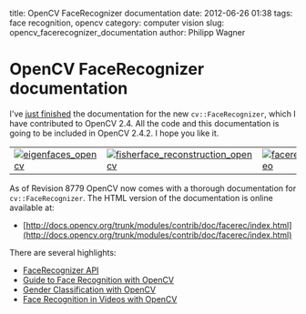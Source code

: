 title: OpenCV FaceRecognizer documentation
date: 2012-06-26 01:38
tags: face recognition, opencv
category: computer vision
slug: opencv_facerecognizer_documentation
author: Philipp Wagner

# OpenCV FaceRecognizer documentation #

I've [just finished](http://code.opencv.org/projects/opencv/repository/revisions/8779) the documentation for the new ``cv::FaceRecognizer``, which I have contributed to OpenCV 2.4. All the code and this documentation is going to be included in OpenCV 2.4.2. I hope you like it.

<table>
  <tr>
    <td><a href="/static/images/blog/opencv_facerecognizer_documentation/eigenfaces_opencv.png"><img src="/static/images/blog/opencv_facerecognizer_documentation/thumbs/eigenfaces_opencv.jpg" alt="eigenfaces_opencv" /></a></td>
    <td><a href="/static/images/blog/opencv_facerecognizer_documentation/fisherface_reconstruction_opencv.png"><img src="/static/images/blog/opencv_facerecognizer_documentation/thumbs/fisherface_reconstruction_opencv.jpg" alt="fisherface_reconstruction_opencv" /></a></td>
    <td><a href="/static/images/blog/opencv_facerecognizer_documentation/facerec_video.png"><img src="/static/images/blog/opencv_facerecognizer_documentation/thumbs/facerec_video.jpg" alt="facerec_video" /></a></td>
  </tr>
</table>

As of Revision 8779 OpenCV now comes with a thorough documentation for ``cv::FaceRecognizer``. The HTML version of the documentation is online available at:

* [http://docs.opencv.org/trunk/modules/contrib/doc/facerec/index.html](http://docs.opencv.org/trunk/modules/contrib/doc/facerec/index.html)

There are several highlights:
 
* [FaceRecognizer API](http://docs.opencv.org/trunk/modules/contrib/doc/facerec/facerec_api.html)
* [Guide to Face Recognition with OpenCV](http://docs.opencv.org/trunk/modules/contrib/doc/facerec/facerec_tutorial.html)
* [Gender Classification with OpenCV](http://docs.opencv.org/trunk/modules/contrib/doc/facerec/tutorial/facerec_gender_classification.html)
* [Face Recognition in Videos with OpenCV](http://docs.opencv.org/trunk/modules/contrib/doc/facerec/tutorial/facerec_video_recognition.html)
